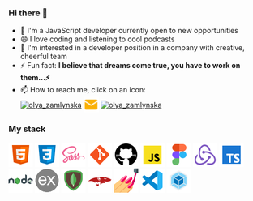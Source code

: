 ### Hi there 👋

- 🌱 I'm a JavaScript developer currently open to new opportunities
- 😄 I love coding and listening to cool podcasts
- 🤔 I'm interested in a developer position in a company with creative, cheerful
  team
- ⚡ Fun fact: **I believe that dreams come true, you have to work on
  them...⚡**
- 📫 How to reach me, click on an icon: <br/>
  <a target="_blank" rel="noopener noreferrer" href="https://t.me/olhazamlynska"><img align="center" src="https://www.vectorlogo.zone/logos/telegram/telegram-icon.svg" alt="olya_zamlynska" height="30" width="30" /></a>
  <a target="_blank" rel="noopener noreferrer" href="mailto:olhazamlynska@gmail.com"><img align="center" src="./img/mailyel.png" alt="olya_zamlynska" height="30" width="30"  /></a>
  <a target="_blank" rel="noopener noreferrer" href="https://www.linkedin.com/in/olhazamlynska"><img align="center" src="https://www.vectorlogo.zone/logos/linkedin/linkedin-tile.svg" alt="olya_zamlynska" height="30" width="30" /></a>

### My stack

![HTML](./img/html.png) ![CSS](./img/css.png) ![SASS](./img/sass.png)
![GIT](./img/git.png) ![GITHUB](./img/github.png) ![JS](./img/js.png)
![FIGMA](./img/figma.png) ![REDUX](./img/redux.png) ![TYPESCTIPT](./img/ts.png)
![NODE.JS](./img/nodejs.png) ![EXPRESS](./img/express.png) ![MONGODB](./img/mongodb.png)
![MONGOOSE](./img/mongoose.png) ![SC](./img/sc.png) ![VSC](./img/vsc.png)
![WEBPACK](./img/webpack.png)
